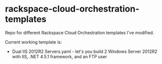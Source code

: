 # rackspace-cloud-orchestration-templates
Repo for different Rackspace Cloud Orchestration templates I've modified.

Current working template is:

* Dual IIS 2012R2 Servers.yaml - let's you build 2 Windows Server 2012R2 with IIS, .NET 4.5.1 framework, and an FTP user
